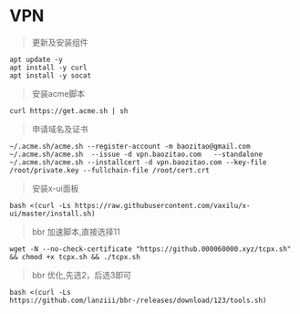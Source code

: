 # VPN
> 更新及安装组件
```
apt update -y          
apt install -y curl    
apt install -y socat    
```
> 安装acme脚本
```
curl https://get.acme.sh | sh
```
> 申请域名及证书
```
~/.acme.sh/acme.sh --register-account -m baozitao@gmail.com
~/.acme.sh/acme.sh  --issue -d vpn.baozitao.com   --standalone
~/.acme.sh/acme.sh --installcert -d vpn.baozitao.com --key-file /root/private.key --fullchain-file /root/cert.crt
```
> 安装x-ui面板
```
bash <(curl -Ls https://raw.githubusercontent.com/vaxilu/x-ui/master/install.sh)
```
> bbr 加速脚本,直接选择11
```
wget -N --no-check-certificate "https://github.000060000.xyz/tcpx.sh" && chmod +x tcpx.sh && ./tcpx.sh
```

> bbr 优化,先选2，后选3即可
```
bash <(curl -Ls https://github.com/lanziii/bbr-/releases/download/123/tools.sh)
```






